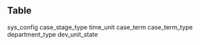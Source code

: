 #

## Table
sys_config
case_stage_type
time_unit
case_term
case_term_type
department_type
dev_unit_state